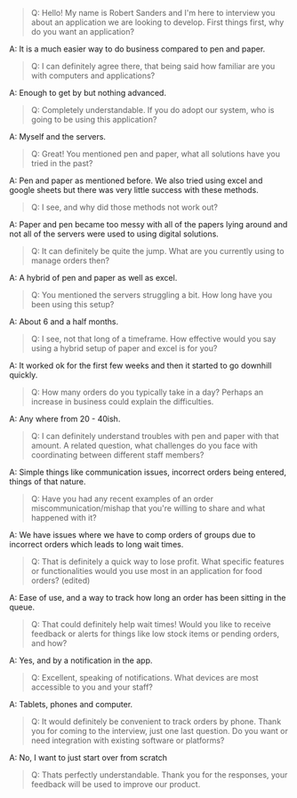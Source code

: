 > Q:  Hello! My name is Robert Sanders and I'm here to interview you about an application we are looking to develop. First things first, why do you want an application?

A:  It is a much easier way to do business compared to pen and paper.

> Q:  I can definitely agree there, that being said how familiar are you with computers and applications?

A:  Enough to get by but nothing advanced.

> Q:  Completely understandable. If you do adopt our system, who is going to be using this application?

A:  Myself and the servers.

> Q:  Great! You mentioned pen and paper, what all solutions have you tried in the past?

A:  Pen and paper as mentioned before. We also tried using excel and google sheets but there was very little success with these methods.

> Q:  I see, and why did those methods not work out?

A:  Paper and pen became too messy with all of the papers lying around and not all of the servers were used to using digital solutions.

> Q:  It can definitely be quite the jump. What are you currently using to manage orders then?

A:  A hybrid of pen and paper as well as excel.

> Q:  You mentioned the servers struggling a bit. How long have you been using this setup?

A:  About 6 and a half months.

> Q:  I see, not that long of a timeframe. How effective would you say using a hybrid setup of paper and excel is for you?

A:  It worked ok for the first few weeks and then it started to go downhill quickly.

> Q:  How many orders do you typically take in a day? Perhaps an increase in business could explain the difficulties.

A:  Any where from 20 - 40ish.

> Q:  I can definitely understand troubles with pen and paper with that amount. A related question, what challenges do you face with coordinating between different staff members?

A:  Simple things like communication issues, incorrect orders being entered, things of that nature.

> Q:  Have you had any recent examples of an order miscommunication/mishap that you're willing to share and what happened with it?

A:  We have issues where we have to comp orders of groups due to incorrect orders which leads to long wait times.

> Q:  That is definitely a quick way to lose profit. What specific features or functionalities would you use most in an application for food orders? (edited)

A:  Ease of use, and a way to track how long an order has been sitting in the queue.

> Q:  That could definitely help wait times! Would you like to receive feedback or alerts for things like low stock items or pending orders, and how?

A:  Yes, and by a notification in the app.

> Q:  Excellent, speaking of notifications. What devices are most accessible to you and your staff?

A:  Tablets, phones and computer.

> Q:  It would definitely be convenient to track orders by phone. Thank you for coming to the interview, just one last question. Do you want or need integration with existing software or platforms?

A:  No, I want to just start over from scratch

> Q:  Thats perfectly understandable. Thank you for the responses, your feedback will be used to improve our product.
